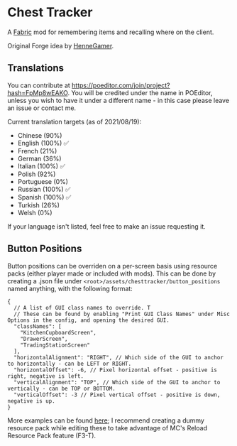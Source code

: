 # Chest Tracker
A [Fabric](https://fabricmc.net) mod for remembering items and recalling where on the client.

Original Forge idea by [HenneGamer](https://www.curseforge.com/minecraft/mc-mods/chestcounter).

## Translations

You can contribute at https://poeditor.com/join/project?hash=FpMp8wEAKO. You will be credited under the name in POEditor,
unless you wish to have it under a different name - in this case please leave an issue or contact me.

Current translation targets (as of 2021/08/19):
- Chinese (90%)
- English (100%) ✅
- French (21%)
- German (36%)
- Italian (100%) ✅
- Polish (92%)
- Portuguese (0%)
- Russian (100%) ✅
- Spanish (100%) ✅
- Turkish (26%)
- Welsh (0%)

If your language isn't listed, feel free to make an issue requesting it.

## Button Positions

Button positions can be overriden on a per-screen basis using resource packs (either player made or included with mods).
This can be done by creating a .json file under `<root>/assets/chesttracker/button_positions` named anything, with the following format:

```json5
{
  // A list of GUI class names to override. T
  // These can be found by enabling "Print GUI Class Names" under Misc Options in the config, and opening the desired GUI.
  "classNames": [
    "KitchenCupboardScreen",
    "DrawerScreen",
    "TradingStationScreen"
  ],
  "horizontalAlignment": "RIGHT", // Which side of the GUI to anchor to horizontally - can be LEFT or RIGHT.
  "horizontalOffset": -6, // Pixel horizontal offset - positive is right, negative is left.
  "verticalAlignment": "TOP", // Which side of the GUI to anchor to vertically - can be TOP or BOTTOM.
  "verticalOffset": -3 // Pixel vertical offset - positive is down, negative is up.
}
```

More examples can be found [here](src/main/resources/assets/chesttracker/button_positions); I recommend creating a dummy resource pack while editing these to take advantage of MC's Reload Resource Pack feature (F3-T).
